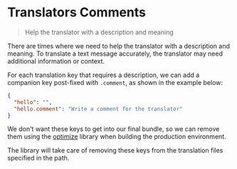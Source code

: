 # Translators Comments

> Help the translator with a description and meaning

There are times where we need to help the translator with a description and meaning. To translate a text message accurately, the translator may need additional information or context.

For each translation key that requires a description, we can add a companion key post-fixed with `.comment`, as shown in the example below:

```json
{
  "hello": "",
  "hello.comment": "Write a comment for the translator"
}
```

We don't want these keys to get into our final bundle, so we can remove them using the [optimize](https://netbasal.gitbook.io/transloco/plugins/transloco-optimize) library when building the production environment.

The library will take care of removing these keys from the translation files specified in the path.
